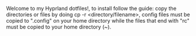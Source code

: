 Welcome to my Hyprland dotfiles!, to install follow the guide:
copy the directories or files by doing cp -r <directory/filename>, config files must be copied to ".config" on your home directory while the files that end with "rc" must be copied to your home directory (~).
